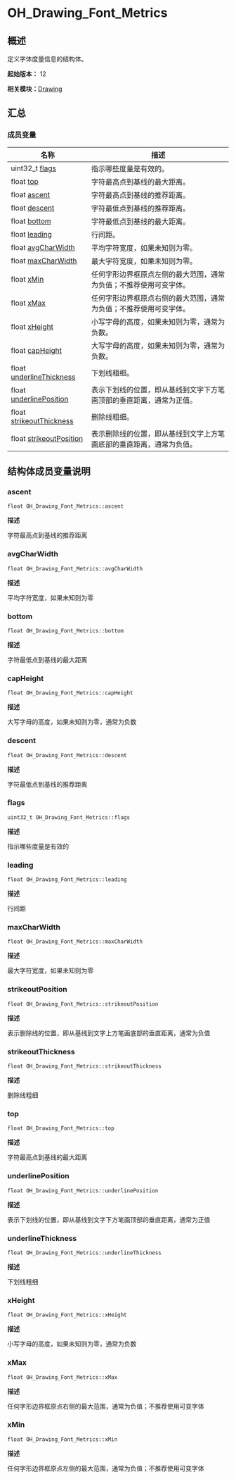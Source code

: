 # OH_Drawing_Font_Metrics


## 概述

定义字体度量信息的结构体。

**起始版本：** 12

**相关模块：**[Drawing](_drawing.md)


## 汇总


### 成员变量

| 名称 | 描述 | 
| -------- | -------- |
| uint32_t [flags](#flags) | 指示哪些度量是有效的。 | 
| float [top](#top) | 字符最高点到基线的最大距离。 | 
| float [ascent](#ascent) | 字符最高点到基线的推荐距离。 | 
| float [descent](#descent) | 字符最低点到基线的推荐距离。 | 
| float [bottom](#bottom) | 字符最低点到基线的最大距离。 | 
| float [leading](#leading) | 行间距。 | 
| float [avgCharWidth](#avgcharwidth) | 平均字符宽度，如果未知则为零。 | 
| float [maxCharWidth](#maxcharwidth) | 最大字符宽度，如果未知则为零。 | 
| float [xMin](#xmin) | 任何字形边界框原点左侧的最大范围，通常为负值；不推荐使用可变字体。 | 
| float [xMax](#xmax) | 任何字形边界框原点右侧的最大范围，通常为负值；不推荐使用可变字体。 | 
| float [xHeight](#xheight) | 小写字母的高度，如果未知则为零，通常为负数。 | 
| float [capHeight](#capheight) | 大写字母的高度，如果未知则为零，通常为负数。 | 
| float [underlineThickness](#underlinethickness) | 下划线粗细。 | 
| float [underlinePosition](#underlineposition) | 表示下划线的位置，即从基线到文字下方笔画顶部的垂直距离，通常为正值。 | 
| float [strikeoutThickness](#strikeoutthickness) | 删除线粗细。 | 
| float [strikeoutPosition](#strikeoutposition) | 表示删除线的位置，即从基线到文字上方笔画底部的垂直距离，通常为负值。 | 


## 结构体成员变量说明


### ascent

```
float OH_Drawing_Font_Metrics::ascent
```

**描述**

字符最高点到基线的推荐距离


### avgCharWidth

```
float OH_Drawing_Font_Metrics::avgCharWidth
```

**描述**

平均字符宽度，如果未知则为零


### bottom

```
float OH_Drawing_Font_Metrics::bottom
```

**描述**

字符最低点到基线的最大距离


### capHeight

```
float OH_Drawing_Font_Metrics::capHeight
```

**描述**

大写字母的高度，如果未知则为零，通常为负数


### descent

```
float OH_Drawing_Font_Metrics::descent
```

**描述**

字符最低点到基线的推荐距离


### flags

```
uint32_t OH_Drawing_Font_Metrics::flags
```

**描述**

指示哪些度量是有效的


### leading

```
float OH_Drawing_Font_Metrics::leading
```

**描述**

行间距


### maxCharWidth

```
float OH_Drawing_Font_Metrics::maxCharWidth
```

**描述**

最大字符宽度，如果未知则为零


### strikeoutPosition

```
float OH_Drawing_Font_Metrics::strikeoutPosition
```

**描述**

表示删除线的位置，即从基线到文字上方笔画底部的垂直距离，通常为负值


### strikeoutThickness

```
float OH_Drawing_Font_Metrics::strikeoutThickness
```

**描述**

删除线粗细


### top

```
float OH_Drawing_Font_Metrics::top
```

**描述**

字符最高点到基线的最大距离


### underlinePosition

```
float OH_Drawing_Font_Metrics::underlinePosition
```

**描述**

表示下划线的位置，即从基线到文字下方笔画顶部的垂直距离，通常为正值


### underlineThickness

```
float OH_Drawing_Font_Metrics::underlineThickness
```

**描述**

下划线粗细


### xHeight

```
float OH_Drawing_Font_Metrics::xHeight
```

**描述**

小写字母的高度，如果未知则为零，通常为负数


### xMax

```
float OH_Drawing_Font_Metrics::xMax
```

**描述**

任何字形边界框原点右侧的最大范围，通常为负值；不推荐使用可变字体


### xMin

```
float OH_Drawing_Font_Metrics::xMin
```

**描述**

任何字形边界框原点左侧的最大范围，通常为负值；不推荐使用可变字体
